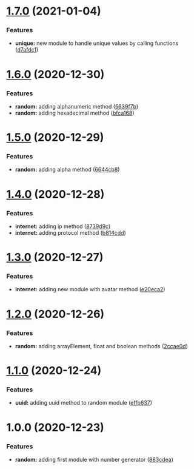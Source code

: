 # [1.7.0](https://github.com/roggervalf/fake-gen/compare/v1.6.0...v1.7.0) (2021-01-04)


### Features

* **unique:** new module to handle unique values by calling functions ([d7afdc1](https://github.com/roggervalf/fake-gen/commit/d7afdc10e84f6f57e685e2c3bbf9615e0a81d6f3))

# [1.6.0](https://github.com/roggervalf/fake-gen/compare/v1.5.0...v1.6.0) (2020-12-30)


### Features

* **random:** adding alphanumeric method ([5639f7b](https://github.com/roggervalf/fake-gen/commit/5639f7b9f6f45d5effc0fabb6dead8a85cf9cbf4))
* **random:** adding hexadecimal method ([bfca168](https://github.com/roggervalf/fake-gen/commit/bfca168e0d409ff62d3d5e7f5d686030dbe64594))

# [1.5.0](https://github.com/roggervalf/fake-gen/compare/v1.4.0...v1.5.0) (2020-12-29)


### Features

* **random:** adding alpha method ([6644cb8](https://github.com/roggervalf/fake-gen/commit/6644cb8345e452bf03607e31c90105899259905d))

# [1.4.0](https://github.com/roggervalf/fake-gen/compare/v1.3.0...v1.4.0) (2020-12-28)


### Features

* **internet:** adding ip method ([8739d9c](https://github.com/roggervalf/fake-gen/commit/8739d9cbdde3e35f1dcf5e454fb39cd78fa8715c))
* **internet:** adding protocol method ([b814cdd](https://github.com/roggervalf/fake-gen/commit/b814cdd5bdf1092941f5c3fdb0a6d202b8ab4a07))

# [1.3.0](https://github.com/roggervalf/fake-gen/compare/v1.2.0...v1.3.0) (2020-12-27)


### Features

* **internet:** adding new module with avatar method ([e20eca2](https://github.com/roggervalf/fake-gen/commit/e20eca25a9bb24c08c489fac488bad85fa43e025))

# [1.2.0](https://github.com/roggervalf/fake-gen/compare/v1.1.0...v1.2.0) (2020-12-26)


### Features

* **random:** adding arrayElement, float and boolean methods ([2ccae0d](https://github.com/roggervalf/fake-gen/commit/2ccae0de22ee9c240e0c97eb4a556b55bf85ddaf))

# [1.1.0](https://github.com/roggervalf/fake-gen/compare/v1.0.0...v1.1.0) (2020-12-24)


### Features

* **uuid:** adding uuid method to random module ([effb637](https://github.com/roggervalf/fake-gen/commit/effb637711a14c4b17649f98ee3a89eb9ad91421))

# 1.0.0 (2020-12-23)


### Features

* **random:** adding first module with number generator ([883cdea](https://github.com/roggervalf/fakerts/commit/883cdead148cf77319a9a73e5a776eac41562532))
